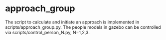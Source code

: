 # approach_group
The script to calculate and initiate an approach is implemented in scripts/approach_group.py. The people models in gazebo can be controlled via scripts/control_person_N.py, N=1,2,3. 
